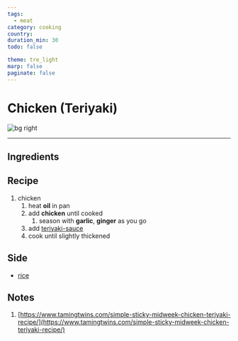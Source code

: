 ```yaml
---
tags:
  - meat
category: cooking
country:
duration_min: 30
todo: false

theme: tre_light
marp: false
paginate: false
---
```


# Chicken (Teriyaki)

![bg right](../../gfx/PXL_20250302_022758726.MP.jpg)

---

## Ingredients

## Recipe
<!-- 1. [teriyaki-sauce](./Teriyaki_Sauce.md)
    1. mix ingredients (don’t cook yet!) -->
1. chicken
    1. heat **oil** in pan
    1. add **chicken** until cooked
        1. season with **garlic**, **ginger** as you go
    1. add [teriyaki-sauce](./Teriyaki_Sauce.md)
    1. cook until slightly thickened

## Side
* [rice](./Rice.md)

## Notes

1. [https://www.tamingtwins.com/simple-sticky-midweek-chicken-teriyaki-recipe/](https://www.tamingtwins.com/simple-sticky-midweek-chicken-teriyaki-recipe/)


